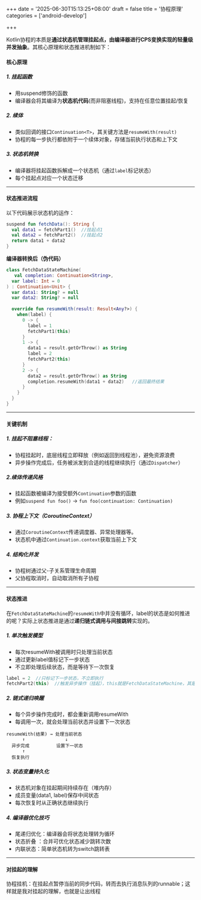 +++
date = '2025-06-30T15:13:25+08:00'
draft = false
title = '协程原理'
categories = ['android-develop']

+++

Kotlin协程的本质是**通过状态机管理挂起点，由编译器进行CPS变换实现的轻量级并发抽象**。其核心原理和状态推进机制如下：

#### 核心原理

##### 1. 挂起函数

* 用suspend修饰的函数
* 编译器会将其编译为**状态机代码**(而非阻塞线程)，支持在任意位置挂起/恢复

##### 2. 续体

* 类似回调的接口`Continuation<T>`，其关键方法是`resumeWith(result)`
* 协程的每一步执行都依附于一个续体对象，存储当前执行状态和上下文

##### 3. 状态机转换

* 编译器将挂起函数拆解成一个状态机（通过`label`标记状态）
* 每个挂起点对应一个状态迁移

--------

#### 状态推进流程

以下代码展示状态机的运作：

```kotlin
suspend fun fetchData(): String {
  val data1 = fetchPart1()  //挂起点1
  val data2 = fetchPart2()  //挂起点2
  return data1 + data2
}
```

**编译器转换后（伪代码）**

 ```kotlin
 class FetchDataStateMachine(
 	val completion: Continuation<String>,
   var label: Int = 0
 ) : Continuation<Unit> {
   var data1: String? = null
   var data2: String? = null
   
   override fun resumeWith(result: Result<Any?>) {
     when(label) {
       0 -> {
         label = 1
         fetchPart1(this)
       }
       1 -> {
         data1 = result.getOrThrow() as String
         label = 2
         fetchPart2(this)
       }
       2 -> {
         data2 = result.getOrThrow() as String
         completion.resumeWith(data1 + data2)	//返回最终结果
       }
     }
   }
 }
 ```

----

#### 关键机制

##### 1. 挂起不阻塞线程：

* 协程挂起时，底层线程立即释放（例如返回到线程池），避免资源浪费
* 异步操作完成后，任务被派发到合适的线程继续执行（通过`Dispatcher`）

##### 2.续体传递风格

*  挂起函数被编译为接受额外`Continuation`参数的函数
* 例如`suspend fun foo()` → `fun foo(continuation: Continuation)`

##### 3. 协程上下文（CoroutineContext）

* 通过`CoroutineContext`传递调度器、异常处理器等。
* 状态机中通过`Continuation.context`获取当前上下文

##### 4. 结构化并发

* 协程树通过父-子关系管理生命周期
* 父协程取消时，自动取消所有子协程

----

#### 状态推进

在`FetchDataStateMachine`的`resumeWith`中并没有循环，label的状态是如何推进的呢？实际上状态推进是通过**递归链式调用与间接跳转**实现的。

##### 1. 单次触发模型

* 每次resumeWith被调用时只处理当前状态
* 通过更新label值标记下一步状态
* 不立即处理后续状态，而是等待下一次恢复

```kotlin
label = 2  //只标记下一步状态，不立即执行
fetchPart2(this)  //触发异步操作（挂起），this就是FetchDataStateMachine，其是Continuation，可通过this调用resumeWith
```

##### 2. 链式递归唤醒

* 每个异步操作完成时，都会重新调用resumeWith
* 每调用一次，就会处理当前状态并设置下一次状态

``````
resumeWith(结果) → 处理当前状态
      ↑               ↓
  异步完成          设置下一状态
      ↑             
  恢复执行        
``````

##### 3. 状态变量持久化

* 状态机对象在挂起期间持续存在（堆内存）
* 成员变量(data1, label)保存中间状态
* 每次恢复时从正确状态继续执行

##### 4. 编译器优化技巧

* 尾递归优化：编译器会将状态处理转为循环
* 状态折叠 ：合并可优化状态减少跳转次数
* 内联状态：简单状态机转为switch跳转表

----

#### 对挂起的理解

协程挂机：在挂起点暂停当前的同步代码，转而去执行消息队列的runnable；这样就是我对挂起的理解，也就是让出线程
